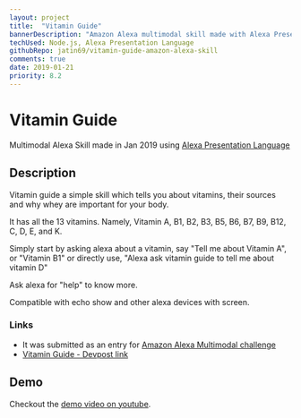 ```yaml
---
layout: project
title:  "Vitamin Guide"
bannerDescription: "Amazon Alexa multimodal skill made with Alexa Presentation Language"
techUsed: Node.js, Alexa Presentation Language
githubRepo: jatin69/vitamin-guide-amazon-alexa-skill
comments: true
date: 2019-01-21
priority: 8.2
---
```



# Vitamin Guide

Multimodal Alexa Skill made in Jan 2019 using [Alexa Presentation Language](https://developer.amazon.com/docs/alexa-presentation-language/apl-overview.html)

## Description

Vitamin guide a simple skill which tells you about vitamins, their sources and why whey are important for your body. 

It has all the 13 vitamins. 
Namely, Vitamin A, B1, B2, B3, B5, B6, B7, B9, B12, C, D, E, and K.

Simply start by asking alexa about a vitamin, say
"Tell me about Vitamin A", or "Vitamin B1"
or directly use,
"Alexa ask vitamin guide to tell me about vitamin D"

Ask alexa for "help" to know more.

Compatible with echo show and other alexa devices with screen.

### Links

- It was submitted as an entry for [Amazon Alexa Multimodal challenge](https://alexamultimodal.devpost.com)
- [Vitamin Guide - Devpost link](https://devpost.com/software/vitamin-guide)

## Demo

Checkout the [demo video on youtube](https://www.youtube.com/watch?v=uQ4zsWOpbT0).

